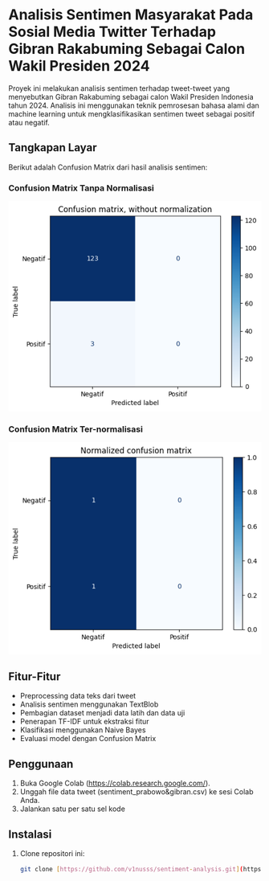 # Analisis Sentimen Masyarakat Pada Sosial Media Twitter Terhadap Gibran Rakabuming Sebagai Calon Wakil Presiden 2024

Proyek ini melakukan analisis sentimen terhadap tweet-tweet yang menyebutkan Gibran Rakabuming sebagai calon Wakil Presiden Indonesia tahun 2024. Analisis ini menggunakan teknik pemrosesan bahasa alami dan machine learning untuk mengklasifikasikan sentimen tweet sebagai positif atau negatif.

## Tangkapan Layar

Berikut adalah Confusion Matrix dari hasil analisis sentimen:

### Confusion Matrix Tanpa Normalisasi
![Confusion Matrix Tanpa Normalisasi](./images/confusion_matrix_tanpa_normalisasi1.png)

### Confusion Matrix Ter-normalisasi
![Confusion Matrix Ter-normalisasi](./images/confusion_matrix_normalisasi1.png)

## Fitur-Fitur

- Preprocessing data teks dari tweet
- Analisis sentimen menggunakan TextBlob
- Pembagian dataset menjadi data latih dan data uji
- Penerapan TF-IDF untuk ekstraksi fitur
- Klasifikasi menggunakan Naive Bayes
- Evaluasi model dengan Confusion Matrix

## Penggunaan

1. Buka Google Colab (https://colab.research.google.com/).
2. Unggah file data tweet (sentiment_prabowo&gibran.csv) ke sesi Colab Anda.
3. Jalankan satu per satu sel kode

## Instalasi

1. Clone repositori ini:
   ```sh
   git clone [https://github.com/v1nusss/sentiment-analysis.git](https://github.com/v1nusss/sentiment-analysis.git)
